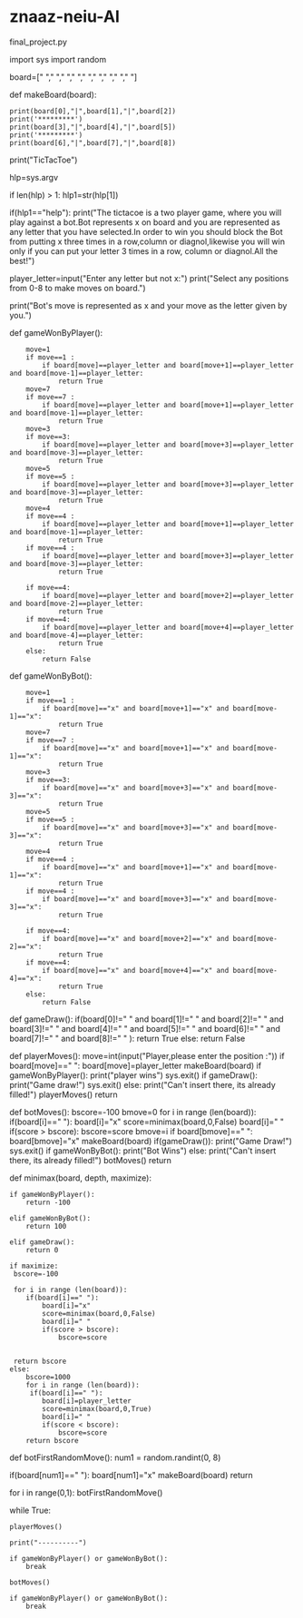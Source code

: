 # znaaz-neiu-AI

final_project.py

import sys
import random 

board=[" "," "," "," "," "," "," "," "," "]

def makeBoard(board):
    
    print(board[0],"|",board[1],"|",board[2])
    print('*********')
    print(board[3],"|",board[4],"|",board[5])
    print('*********')
    print(board[6],"|",board[7],"|",board[8])

print("TicTacToe")

hlp=sys.argv

if len(hlp) > 1:
 hlp1=str(hlp[1])

 if(hlp1=="help"):
    print("The tictacoe is a two player game, where you will play against a bot.Bot represents x on board and you are represented as any letter that you have selected.In order to win you should block the Bot from putting x three times in a row,column or diagnol,likewise you will win only if you can put your letter 3 times in a row, column or diagnol.All the best!")

player_letter=input("Enter any letter but not x:")
print("Select any positions from 0-8 to make moves on board.")


print("Bot's move is represented as x and your move as the letter given by you.")
  
def gameWonByPlayer():
        
        move=1
        if move==1 :
            if board[move]==player_letter and board[move+1]==player_letter and board[move-1]==player_letter:
                return True
        move=7
        if move==7 :
            if board[move]==player_letter and board[move+1]==player_letter and board[move-1]==player_letter:
                return True
        move=3    
        if move==3:  
            if board[move]==player_letter and board[move+3]==player_letter and board[move-3]==player_letter:
                return True 
        move=5
        if move==5 :
            if board[move]==player_letter and board[move+3]==player_letter and board[move-3]==player_letter:
                return True 
        move=4
        if move==4 :
            if board[move]==player_letter and board[move+1]==player_letter and board[move-1]==player_letter:
                return True
        if move==4 :
            if board[move]==player_letter and board[move+3]==player_letter and board[move-3]==player_letter:
                return True
            
        if move==4: 
            if board[move]==player_letter and board[move+2]==player_letter and board[move-2]==player_letter:
                return True
        if move==4: 
            if board[move]==player_letter and board[move+4]==player_letter and board[move-4]==player_letter:
                return True
        else:
            return False



def gameWonByBot():
        
        move=1 
        if move==1 :
            if board[move]=="x" and board[move+1]=="x" and board[move-1]=="x":
                return True
        move=7
        if move==7 :
            if board[move]=="x" and board[move+1]=="x" and board[move-1]=="x":
                return True
        move=3    
        if move==3:  
            if board[move]=="x" and board[move+3]=="x" and board[move-3]=="x":
                return True 
        move=5
        if move==5 :
            if board[move]=="x" and board[move+3]=="x" and board[move-3]=="x":
                return True 
        move=4
        if move==4 :
            if board[move]=="x" and board[move+1]=="x" and board[move-1]=="x":
                return True
        if move==4 :
            if board[move]=="x" and board[move+3]=="x" and board[move-3]=="x":
                return True
            
        if move==4: 
            if board[move]=="x" and board[move+2]=="x" and board[move-2]=="x":
                return True
        if move==4: 
            if board[move]=="x" and board[move+4]=="x" and board[move-4]=="x":
                return True
        else:
            return False



def gameDraw():
     if(board[0]!=" " and board[1]!=" " and board[2]!=" " and board[3]!=" " and board[4]!=" " and board[5]!=" " and board[6]!=" " and board[7]!=" " and board[8]!=" " ):
         return True
     else:
         return False

      
def playerMoves():
    move=int(input("Player,please enter the position :"))
    if board[move]==" ":
        board[move]=player_letter
        makeBoard(board)
        if gameWonByPlayer():
            print("player wins")
            sys.exit()
        if gameDraw():
            print("Game draw!")
            sys.exit()
    else:
     print("Can't insert there, its already filled!")
     playerMoves()
     return



def botMoves():
    bscore=-100
    bmove=0
    for i in range (len(board)):
        if(board[i]==" "):
            board[i]="x"
            score=minimax(board,0,False)
            board[i]=" "
            if(score > bscore):
                bscore=score
                bmove=i
    if board[bmove]==" ":
        board[bmove]="x"
        makeBoard(board)
        if(gameDraw()):
            print("Game Draw!")
            sys.exit()
        if gameWonByBot():
            print("Bot Wins")
    else:
     print("Can't insert there, its already filled!")
     botMoves()
     return
                    
      
def minimax(board, depth, maximize):
   
    if gameWonByPlayer():
        return -100
    
    elif gameWonByBot():
        return 100
    
    elif gameDraw():
        return 0
    
    if maximize:
     bscore=-100
     
     for i in range (len(board)):
        if(board[i]==" "):
            board[i]="x"
            score=minimax(board,0,False)
            board[i]=" "
            if(score > bscore):
                bscore=score
               
    
     return bscore
    else:
        bscore=1000
        for i in range (len(board)):
         if(board[i]==" "):
            board[i]=player_letter
            score=minimax(board,0,True)
            board[i]=" "
            if(score < bscore):
                bscore=score
        return bscore


def botFirstRandomMove():
 num1 = random.randint(0, 8)
 
 if(board[num1]==" "):
   board[num1]="x"
   makeBoard(board)
   return          


for i in range(0,1): 
      botFirstRandomMove()      
                

while True:
    
    playerMoves()
    
    print("----------")
    
    if gameWonByPlayer() or gameWonByBot():
        break
   
    botMoves()
    
    if gameWonByPlayer() or gameWonByBot():
        break
    

    
